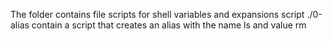 The folder contains file scripts for shell variables and expansions
script ./0-alias contain a script that creates an alias with the name ls and value rm
